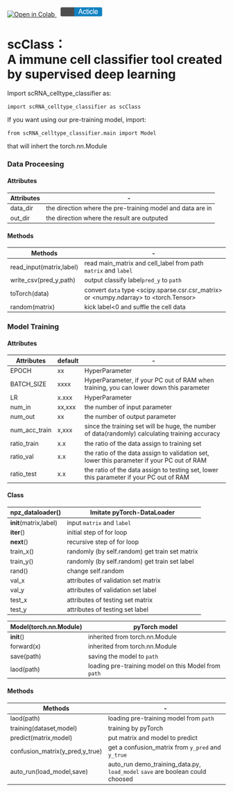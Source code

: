 <a href="https://colab.research.google.com/github/majaja068/scRNA-CellType-classifier/blob/main/scClass_demo.ipynb">
  <img src="https://colab.research.google.com/assets/colab-badge.svg" alt="Open in Colab" title="Open in Google Colaboratory">
</a>&nbsp;
<a href="article.md">
  <img src="pic/article_logo.png" height="21.5">
</a>

# scClass：<br>A immune cell classifier tool created by supervised deep learning

Import scRNA_celltype_classifier as:
```
import scRNA_celltype_classifier as scClass
```

If you want using our pre-training model, import:
```
from scRNA_celltype_classifier.main import Model
```
that will inhert the torch.nn.Module



### Data Proceesing

#### Attributes
Attributes  |   -
----------  | ----  
data_dir    |the direction where the pre-training model and data are in
out_dir     |the direction where the result are outputed

#### Methods
Methods     |   -
----------  | ----  
read_input(matrix,label)  |read main_matrix and cell_label from path ```matrix``` and  ```label```
write_csv(pred_y,path)    |output classify label```pred_y``` to ```path```
toTorch(data)             |convert ```data``` type <scipy.sparse.csr.csr_matrix> or <numpy.ndarray> to  <torch.Tensor> 
random(matrix)            |kick label<0 and suffle the cell data


### Model Training

#### Attributes

Attributes    | default | -
----------    |----     |--- 
EPOCH         |xx       |HyperParameter 
BATCH_SIZE    |xxxx     |HyperParameter, if your PC out of RAM when training, you can lower down this parameter
LR            |x.xxx    |HyperParameter 
num_in        |xx,xxx   |the number of input  parameter
num_out       |xx       |the number of output parameter
num_acc_train |x,xxx    |since the training set will be huge, the number of data(randomly) calculating training accuracy
ratio_train   |x.x      |the ratio of the data assign to training set 
ratio_val     |x.x      |the ratio of the data assign to validation set, lower this parameter if your PC out of RAM
ratio_test    |x.x      |the ratio of the data assign to testing set, lower this parameter if your PC out of RAM

#### Class

npz_dataloader()      |Imitate pyTorch-DataLoader
----------            | ----  
__init__(matrix,label)|input ```matrix``` and ```label```
__iter__()            |initial step of for loop
__next__()            |recursive step of for loop
train_x()             |randomly (by self.random) get  train set matrix 
train_y()             |randomly (by self.random) get train set label
rand()                |change self.random
val_x                 |attributes of validation set matrix
val_y                 |attributes of validation set label
test_x                |attributes of testing set matrix
test_y                |attributes of testing set label


Model(torch.nn.Module)|pyTorch model
----------            | ----  
__init__()            |inherited from torch.nn.Module
forward(x)            |inherited from torch.nn.Module
save(path)            |saving the model to ```path```
laod(path)            |loading pre-training model on this Model from ```path```

#### Methods

Methods     |   -
----------  | ----  
laod(path)                      |loading pre-training model from ```path```
training(dataset,model)         |training by pyTorch
predict(matrix,model)           |put matrix and model to predict
confusion_matrix(y_pred,y_true) |get a confusion_matrix from ```y_pred``` and ```y_true```
auto_run(load_model,save)       |auto_run demo_training_data.py, ```load_model``` ```save``` are boolean could choosed




